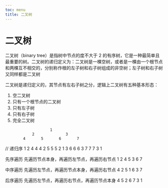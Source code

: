 ```yaml
---
toc: menu
title: 二叉树
---
```


# 二叉树

二叉树（binary tree）是指树中节点的度不大于 2 的有序树，它是一种最简单且最重要的树。二叉树的递归定义为：二叉树是一棵空树，或者是一棵由一个根节点和两棵互不相交的，分别称作根的左子树和右子树组成的非空树；左子树和右子树又同样都是二叉树

二叉树是递归定义的，其节点有左右子树之分，逻辑上二叉树有五种基本形态：

1. 空二叉树
2. 只有一个根节点的二叉树
   <code src="./oneNode.tsx" inline  title="只有一个根节点的二叉树" ></code>
3. 只有左子树
   <code src="./left.tsx" inline  title="只有左子树" ></code>
4. 只有右子树
   <code src="./right.tsx" inline  title="只有右子树" ></code>
5. 完全二叉树
   <code src="./complete.tsx" inline  title="完全二叉树" ></code>




```
                    1
            2              3
        4       5       6       7
```

// 递归序
1 2 4 4 4 2 5 5 5 2 1 3 6 6 6 3 7 7 7 3 1

先序遍历
先遍历节点本身，再遍历左节点，再遍历右节点
1 2 4 5 3 6 7

中序遍历
先遍历左节点，再遍历节点本身，再遍历右节点
4 2 5 1 6 3 7

后序遍历
先遍历左节点，再遍历右节点，再遍历节点本身
4 5 2 6 7 3 1
